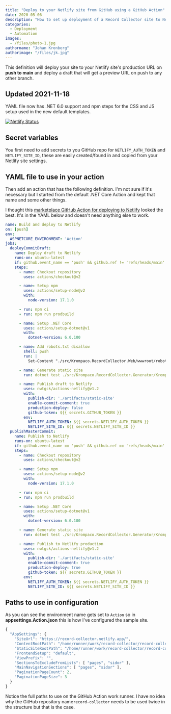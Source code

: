 ```yaml
---
title: "Deploy to your Netlify site from GitHub using a GitHub Action"
date: 2020-05-06
description: "How to set up deployment of a Record Collector site to Netlify using a GitHub Action."
categories:
  - Deployment
  - Automation
images:
  - /files/photo-1.jpg
authorname: "Johan Kronberg"
authorimage: "/files/jk.jpg"
---
```

This definition will deploy your site to your Netlify site's production URL on **push to main** and deploy a draft that will get a preview URL on push to any other branch.
<!--more-->
## Updated 2021-11-18

YAML file now has .NET 6.0 support and npm steps for the CSS and JS setup used in the new default templates.

[![Netlify Status](https://api.netlify.com/api/v1/badges/97fc0268-36e9-408f-995c-13ed2605a11e/deploy-status)](https://record-collector.netlify.app/)

## Secret variables

You first need to add secrets to you GitHub repo for `NETLIFY_AUTH_TOKEN` and `NETLIFY_SITE_ID`, these are easily created/found in and copied from your Netlify site settings.

## YAML file to use in your action

Then add an action that has the following definition. I'm not sure if it's necessary but I started from the default .NET Core Action and kept that name and some other things.

I thought this [marketplace GitHub Action for deploying to Netlify](https://github.com/marketplace/actions/netlify-actions) looked the best. It's in the YAML below and doesn't need anything else to work.

```yml
name: Build and deploy to Netlify
on: [push]
env:
  ASPNETCORE_ENVIRONMENT: 'Action'
jobs:
  deployCommitDraft:
    name: Deploy draft to Netlify
    runs-on: ubuntu-latest
    if: github.event_name == 'push' && github.ref != 'refs/heads/main'
    steps:
      - name: Checkout repository
        uses: actions/checkout@v2

      - name: Setup npm
        uses: actions/setup-node@v2
        with:
          node-version: 17.1.0

      - run: npm ci
      - run: npm run prodbuild

      - name: Setup .NET Core
        uses: actions/setup-dotnet@v1
        with:
          dotnet-version: 6.0.100

      - name: Add robots.txt disallow
        shell: pwsh
        run: |
          Set-Content "./src/Krompaco.RecordCollector.Web/wwwroot/robots.txt" "User-agent: *`r`nDisallow: /"

      - name: Generate static site
        run: dotnet test ./src/Krompaco.RecordCollector.Generator/Krompaco.RecordCollector.Generator.csproj --logger "console;verbosity=detailed"

      - name: Publish draft to Netlify
        uses: nwtgck/actions-netlify@v1.2
        with:
          publish-dir: './artifacts/static-site'
          enable-commit-comment: true
          production-deploy: false
          github-token: ${{ secrets.GITHUB_TOKEN }}
        env:
          NETLIFY_AUTH_TOKEN: ${{ secrets.NETLIFY_AUTH_TOKEN }}
          NETLIFY_SITE_ID: ${{ secrets.NETLIFY_SITE_ID }}
  publishMasterCommit:
    name: Publish to Netlify
    runs-on: ubuntu-latest
    if: github.event_name == 'push' && github.ref == 'refs/heads/main'
    steps:
      - name: Checkout repository
        uses: actions/checkout@v2

      - name: Setup npm
        uses: actions/setup-node@v2
        with:
          node-version: 17.1.0

      - run: npm ci
      - run: npm run prodbuild

      - name: Setup .NET Core
        uses: actions/setup-dotnet@v1
        with:
          dotnet-version: 6.0.100

      - name: Generate static site
        run: dotnet test ./src/Krompaco.RecordCollector.Generator/Krompaco.RecordCollector.Generator.csproj --logger "console;verbosity=detailed"

      - name: Publish to Netlify production
        uses: nwtgck/actions-netlify@v1.2
        with:
          publish-dir: './artifacts/static-site'
          enable-commit-comment: true
          production-deploy: true
          github-token: ${{ secrets.GITHUB_TOKEN }}
        env:
          NETLIFY_AUTH_TOKEN: ${{ secrets.NETLIFY_AUTH_TOKEN }}
          NETLIFY_SITE_ID: ${{ secrets.NETLIFY_SITE_ID }}
```

## Paths to use in configuration

As you can see the environment name gets set to `Action` so in **appsettings.Action.json** this is how I've configured the sample site.

```js
{
  "AppSettings": {
    "SiteUrl": "https://record-collector.netlify.app/",
    "ContentRootPath": "/home/runner/work/record-collector/record-collector/docs/content-record-collector-net/",
    "StaticSiteRootPath": "/home/runner/work/record-collector/record-collector/artifacts/static-site/",
    "FrontendSetup": "default",
    "ViewPrefix": "",
    "SectionsToExcludeFromLists": [ "pages", "sidor" ],
    "MainNavigationSections": [ "pages", "sidor" ],
    "PaginationPageCount": 2,
    "PaginationPageSize": 3
  }
}
```

Notice the full paths to use on the GitHub Action work runner. I have no idea why the GitHub repository name`record-collector` needs to be used twice in the structure but that is the case.
